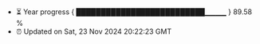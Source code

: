 - ⏳ Year progress { ██████████████████████████▁▁▁▁ } 89.58 %
- ⏰ Updated on Sat, 23 Nov 2024 20:22:23 GMT

